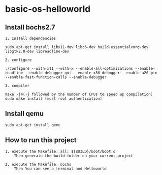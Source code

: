 # basic-os-helloworld

## **Install bochs2.7**

```
1. Install dependencies

sudo apt-get install libx11-dev libc6-dev build-essentialxorg-dev libgtk2.0-dev libreadline-dev

2. configure

./configure --with-x11 --with-x --enable-all-optimizations --enable-readline --enable-debugger-gui --enable-x86-debugger --enable-a20-pin --enable-fast-function-calls --enable-debugger

3. compiler

make -j4(-j followed by the number of CPUs to speed up compilation)
sudo make install (must root authentication)
```

## **Install qemu**

```
sudo apt-get install qemu
```

## **How to run this project**

```
1. execute the Makefile: all: ${BUILD}/boot/boot.o
    Then generate the build folder on your current project

2. execute the Makefile: bochs
    Then You can see a terminal and Helloworld
```